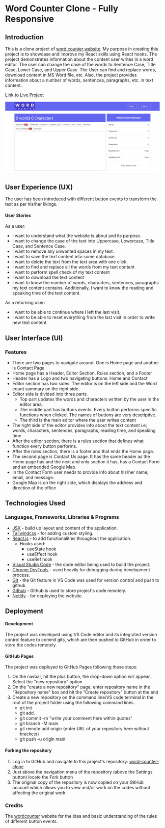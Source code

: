 # Word Counter Clone - Fully Responsive

## Introduction

This is a clone project of [word counter website](https://wordcounter.net/). My purpose in creating this project is to showcase and improve my React skills using React hooks. The project demonstrates information about the content user writes in a word editor. The user can change the case of the words to Sentence Case, Title Case, Lower Case, and Upper Case. The User can find and replace words, download content in MS Word file, etc. Also, the project provides information about a number of words, sentences, paragraphs, etc. in text content.

[Link to Live Project](https://wordcounterclone.netlify.app/)

![word counter home page](/public/word-counter.png)

## User Experience (UX)

The user has been introduced with different button events to transform the text as per his/her likings.

#### User Stories

As a user:

- I want to understand what the website is about and its purpose.
- I want to change the case of the text into Uppercase, Lowercase, Title Case, and Sentence Case.
- I want to remove any unwanted spaces in my text.
- I want to save the text content into some database.
- I want to delete the text from the text area with one click.
- I want to find and replace all the words from my text content
- I want to perform spell check of my text content
- I want to download the text content
- I want to know the number of words, characters, sentences, paragraphs my text content contains. Additionally, I want to know the reading and speaking time of the text content.

As a returning user:

- I want to be able to continue where I left the last visit.
- I want to be able to reset everything from the last visit in order to write new text content.

## User Interface (UI)

### Features

- There are two pages to navigate around. One is Home page and another is Contact Page
- Home page has a Header, Editor Section, Rules section, and a Footer
- Header has a Logo and two navigating buttons: Home and Contact
- Editor section has two sides. The editor is on the left side and the Word count summary on the right side
- Editor side is divided into three parts.
  - Top part updates the words and characters written by the user in the editor area.
  - The middle part has buttons events. Every button performs specific functions when clicked. The names of buttons are very descriptive.
  - The third is the main editor where the user writes content
- The right side of the editor provides info about the text content i.e; words, characters, sentences, paragraphs, reading time, and speaking time
- After the editor section, there is a rules section that defines what function every button performs.
- After the rules section, there is a footer and that ends the Home page.
- The second page is Contact Us page. It has the same header as the Home page has and the next and only section it has, has a Contact Form and an embedded Google Map.
- In the Contact Form user needs to provide info about his/her name, email, and message.
- Google Map is on the right side, which displays the address and direction of the office

## Technologies Used

### Languages, Frameworks, Libraries & Programs

- [JSX](https://reactjs.org/docs/introducing-jsx.html) - build up layout and content of the application.
- [Tailwindcss](https://tailwindcss.com/) - for adding custom styling.
- [React.js](https://reactjs.org/) - to add functionalities throughout the application.
  - Hooks used:
    - useState hook
    - useEffect hook
    - useRef hook
- [Visual Studio Code](https://code.visualstudio.com/) - the code editor being used to build the project.
- [Chrome DevTools](https://developer.chrome.com/docs/devtools/) - used heavily for debugging during development process.
- [Git](https://git-scm.com/) - the Git feature in VS Code was used for version control and push to github.
- [Github](https://github.com/) - Github is used to store project's code remotely.
- [Netlify](https://www.netlify.com/) - for deploying the website.

## Deployment

#### Development

The project was developed using VS Code editor and its integrated version control feature to commit gits, which are then pushed to GitHub in order to store the codes remotely.

#### GitHub Pages

The project was deployed to GitHub Pages following these steps:

1. On the navbar, hit the plus button, the drop-down option will appear. Select the "new repository" option
2. On the "create a new repository" page, enter repository name in the "Repository name" box and hit the "Create repository" button at the end
3. Create a new repository on the command line/VS code terminal in the root of the project folder using the following command lines.
   - git init
   - git add.
   - git commit -m "write your comment here within quotes"
   - git branch -M main 
   - git remote add origin {enter URL of your repository here without brackets}
   - git push -u origin main

#### Forking the repository

1. Log in to GitHub and navigate to this project's repository: [word-counter-clone](muneebali500/word-counter-clone-react)
2. Just above the navigation menu of the repository (above the Settings button) locate the Fork button
3. The original copy of the repository is now copied on your GitHub account which allows you to view and/or work on the codes without affecting the original work

### Credits

The [wordcounter](https://wordcounterclone.netlify.app/) website for the idea and basic understanding of the rules of different button events.
